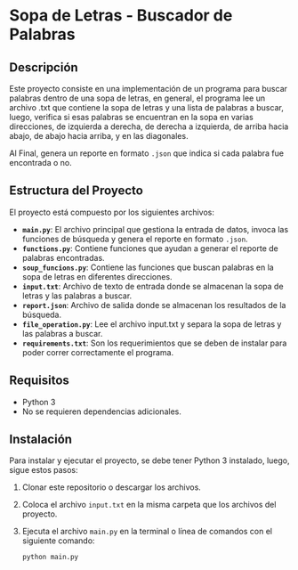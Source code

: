 # Sopa de Letras - Buscador de Palabras

## Descripción

Este proyecto consiste en una implementación de un programa para buscar palabras dentro de una sopa de letras, en general, el programa lee un archivo .txt que contiene la sopa de letras y una lista de palabras a buscar, luego, verifica si esas palabras se encuentran en la sopa en varias direcciones, de izquierda a derecha, de derecha a izquierda, de arriba hacia abajo, de abajo hacia arriba, y en las diagonales.

Al Final, genera un reporte en formato `.json` que indica si cada palabra fue encontrada o no.

## Estructura del Proyecto

El proyecto está compuesto por los siguientes archivos:

- **`main.py`**: El archivo principal que gestiona la entrada de datos, invoca las funciones de búsqueda y genera el reporte en formato `.json`.
- **`functions.py`**: Contiene funciones que ayudan a generar el reporte de palabras encontradas.
- **`soup_funcions.py`**: Contiene las funciones que buscan palabras en la sopa de letras en diferentes direcciones.
- **`input.txt`**: Archivo de texto de entrada donde se almacenan la sopa de letras y las palabras a buscar.
- **`report.json`**: Archivo de salida donde se almacenan los resultados de la búsqueda.
- **`file_operation.py`**: Lee el archivo input.txt y separa la sopa de letras y las palabras a buscar.
- **`requirements.txt`**: Son los requerimientos que se deben de instalar para poder correr correctamente el programa.
## Requisitos

- Python 3
- No se requieren dependencias adicionales.

## Instalación

Para instalar y ejecutar el proyecto, se debe tener Python 3 instalado, luego, sigue estos pasos:

1. Clonar este repositorio o descargar los archivos.
   
2. Coloca el archivo `input.txt` en la misma carpeta que los archivos del proyecto.

3. Ejecuta el archivo `main.py` en la terminal o línea de comandos con el siguiente comando:

   ```bash
   python main.py
